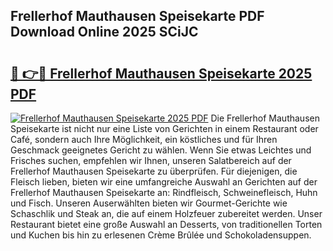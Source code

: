 ## Frellerhof Mauthausen Speisekarte PDF Download Online 2025 SCiJC

# <h2><a href="http://gc77qa.nevu.top/?p=Frellerhof+Mauthausen+Speisekarte">🔗 👉🔴 Frellerhof Mauthausen Speisekarte 2025 PDF</a></h2>

[![Frellerhof Mauthausen Speisekarte 2025 PDF](https://i.imgur.com/dBaPXMq.png)](http://gc77qa.nevu.top/?p=Frellerhof+Mauthausen+Speisekarte)
Die Frellerhof Mauthausen Speisekarte ist nicht nur eine Liste von Gerichten in einem Restaurant oder Café, sondern auch Ihre Möglichkeit, ein köstliches und für Ihren Geschmack geeignetes Gericht zu wählen. Wenn Sie etwas Leichtes und Frisches suchen, empfehlen wir Ihnen, unseren Salatbereich auf der Frellerhof Mauthausen Speisekarte zu überprüfen. Für diejenigen, die Fleisch lieben, bieten wir eine umfangreiche Auswahl an Gerichten auf der Frellerhof Mauthausen Speisekarte an: Rindfleisch, Schweinefleisch, Huhn und Fisch. Unseren Auserwählten bieten wir Gourmet-Gerichte wie Schaschlik und Steak an, die auf einem Holzfeuer zubereitet werden. Unser Restaurant bietet eine große Auswahl an Desserts, von traditionellen Torten und Kuchen bis hin zu erlesenen Crème Brûlée und Schokoladensuppen.
